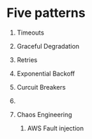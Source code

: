 # Five patterns

1. Timeouts
1. Graceful Degradation
1. Retries
1. Exponential Backoff
1. Curcuit Breakers
1. 

1. Chaos Engineering
    1. AWS Fault injection
